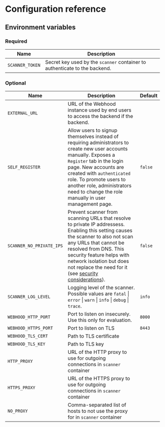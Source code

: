 # Configuration reference

## Environment variables

### Required

| Name                 | Description                                                                                                             |
|----------------------|-------------------------------------------------------------------------------------------------------------------------|
| `SCANNER_TOKEN`       | Secret key used by the `scanner` container to authenticate to the backend.                                                       |

### Optional
| Name                 | Description                                                                                                                                                                                                                                                                                                           | Default    |
|----------------------|-----------------------------------------------------------------------------------------------------------------------------------------------------------------------------------------------------------------------------------------------------------------------------------------------------------------------|------------|
| `EXTERNAL_URL`       | URL of the Webhood instance used by end users to access the backend if the backend.                                                       |
| `SELF_REGISTER`      | Allow users to signup themselves instead of requiring administrators to create new user accounts manually. Exposes a `Register` tab in the login page. New accounts are created with `authenticated` role. To promote users to another role, administrators need to change the role manually in user management page. | `false`    |
| `SCANNER_NO_PRIVATE_IPS`      | Prevent scanner from scanning URLs that resolve to private IP addressess. Enabling this setting causes the scanner to also not scan any URLs that cannot be resolved from DNS. This security feature helps with network isolation but does not replace the need for it (see [security considerations](/docs/security#recommended)).  | `false`    |
| `SCANNER_LOG_LEVEL`      | Logging level of the scanner. Possible values are `fatal` \| `error` \| `warn` \| `info` \| `debug` \| `trace`.  | `info`    |
| `WEBHOOD_HTTP_PORT`  | Port to listen on insecurely. Use this only for evaluation.                                                                                                                                                                                                                                                           | `8000`     |
| `WEBHOOD_HTTPS_PORT` | Port to listen on TLS                                                                                                                                                                                                                                                                                                 | `8443`     |
| `WEBHOOD_TLS_CERT`   | Path to TLS certificate                                                                                                                                                                                                                                                                                               |            |
| `WEBHOOD_TLS_KEY`    | Path to TLS key                                                                                                                                                                                                                                                                                                       |            |
| `HTTP_PROXY`         | URL of the HTTP proxy to use for outgoing connections in `scanner` container                                                                                                                                                                                                                                          |            |
| `HTTPS_PROXY`        | URL of the HTTPS proxy to use for outgoing connections in `scanner` container                                                                                                                                                                                                                                         |            |
| `NO_PROXY`           | Comma-separated list of hosts to not use the proxy for in `scanner` container                                                                                                                                                                                                                                         |            |

